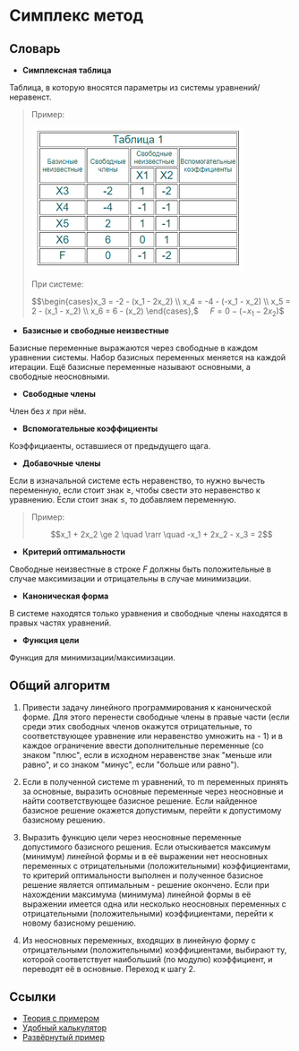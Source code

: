 ﻿# Симплекс метод

## Словарь

* **Симплексная таблица**

Таблица, в которую вносятся параметры из системы уравнений/неравенст.

> Пример:
>
>![table](.\Images\table.png)
>
> При системе:
>
> $$\begin{cases}x_3 = -2 - (x_1 - 2x_2) \\
> x_4 = -4 - (-x_1 - x_2) \\
> x_5 = 2 - (x_1 - x_2) \\
> x_6 = 6 - (x_2)
> \end{cases},$
> $\quad F = 0 - (-x_1 - 2x_2)$$

* **Базисные и свободные неизвестные**

Базисные переменные выражаются через свободные в каждом уравнении системы. Набор базисных переменных меняется на каждой итерации. Ещё базисные переменные называют основными, а свободные неосновными.

* **Свободные члены**

Член без $x$ при нём.

* **Вспомогательные коэффициенты**

Коэффициаенты, оставшиеся от предыдущего щага.

* **Добавочные члены**

Если в изначальной системе есть неравенство, то нужно вычесть переменную, если стоит знак $\ge$, чтобы свести это неравенство к уравнению. Если стоит знак $\le$, то добавляем переменную.

> Пример:
>
> $$x_1 + 2x_2 \ge 2 \quad \rarr \quad -x_1 + 2x_2 - x_3 = 2$$

* **Критерий оптимальности**

Свободные неизвестные в строке $F$ должны быть положительные в случае максимизации и отрицательны в случае минимизации.

* **Каноническая форма**

В системе находятся только уравнения и свободные члены находятся в правых частях уравнений.

* **Функция цели**

Функция для минимизации/максимизации.

## Общий алгоритм

1. Привести задачу линейного программирования к канонической форме. Для этого перенести свободные члены в правые части (если среди этих свободных членов окажутся отрицательные, то соответствующее уравнение или неравенство умножить на - 1) и в каждое ограничение ввести дополнительные переменные (со знаком "плюс", если в исходном неравенстве знак "меньше или равно", и со знаком "минус", если "больше или равно").

2. Если в полученной системе m уравнений, то m переменных принять за основные, выразить основные переменные через неосновные и найти соответствующее базисное решение. Если найденное базисное решение окажется допустимым, перейти к допустимому базисному решению.

3. Выразить функцию цели через неосновные переменные допустимого базисного решения. Если отыскивается максимум (минимум) линейной формы и в её выражении нет неосновных переменных с отрицательными (положительными) коэффициентами, то критерий оптимальности выполнен и полученное базисное решение является оптимальным - решение окончено. Если при нахождении максимума (минимума) линейной формы в её выражении имеется одна или несколько неосновных переменных с отрицательными (положительными) коэффициентами, перейти к новому базисному решению.

4. Из неосновных переменных, входящих в линейную форму с отрицательными (положительными) коэффициентами, выбирают ту, которой соответствует наибольший (по модулю) коэффициент, и переводят её в основные. Переход к шагу 2.

## Ссылки

* [Теория с примером](https://function-x.ru/simplex_method_example_algorithm.html)
* [Удобный калькулятор](https://programforyou.ru/calculators/simplex-method)
* [Развёрнутый пример](https://math.semestr.ru/simplex/simplex2.php)